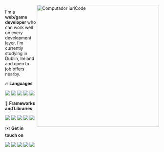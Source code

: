 <img src="https://raw.githubusercontent.com/MicaelliMedeiros/micaellimedeiros/master/image/computer-illustration.png" min-width="400px" max-width="400px" width="400px" align="right" alt="Computador iuriCode">

<p align="left"> 
  I'm a <strong>web/game developer</strong> who can work well on every development layer. I'm currently studying in Dublin, Ireland and open to job offers nearby.
</p>

<p align="left">
  🔥 <strong>Languages</strong>
</p>

<p align="left">
  <img src="https://img.shields.io/badge/C%23-239120?style=flat&logo=c-sharp&logoColor=white" />
  <img src="https://img.shields.io/badge/JavaScript-323330?style=flat&logo=javascript&logoColor=F7DF1E" />
  <img src="https://img.shields.io/badge/TypeScript-007ACC?style=flat&logo=typescript&logoColor=white" />
  <img src="https://img.shields.io/badge/HTML5-E34F26?style=flat&logo=html5&logoColor=white" />
  <img src="https://img.shields.io/badge/CSS3-1572B6?style=flat&logo=css3&logoColor=white" />
</p>

<p align="left">
  🎷 <strong>Frameworks and Libraries</strong>
</p>

<p align="left">
  <img src="https://img.shields.io/badge/Angular-DD0031?style=flat&logo=angular&logoColor=white" />
  <img src="https://img.shields.io/badge/.NET-5C2D91?style=flat&logo=.net&logoColor=white" />
  <img src="https://img.shields.io/badge/React-20232A?style=flat&logo=react&logoColor=61DAFB" />  
  <img src="https://img.shields.io/badge/Bootstrap-563D7C?style=flat&logo=bootstrap&logoColor=white" />
  <img src="https://img.shields.io/badge/Unity-100000?style=flat&logo=unity&logoColor=white" />
</p>

<p align="left">
  ✉️ <strong>Get in touch on</strong>
</p>

<p align="left">
  <a href="mailto:arturcmjr@gmail.com" alt="Gmail">
  <img src="https://img.shields.io/badge/-Gmail-FF0000?style=flat&labelColor=FF0000&logo=gmail&logoColor=white" /></a>

  <a href="https://www.linkedin.com/in/arturcmjr" alt="Linkedin">
  <img src="https://img.shields.io/badge/-Linkedin-0e76a8?style=flat&logo=Linkedin&logoColor=white" /></a>
  
  <a href="https://arju.dev" alt="My Portfolio">
  <img src="https://img.shields.io/static/v1?message=My%20Portfolio&logo=data:image/png;base64,iVBORw0KGgoAAAANSUhEUgAAACAAAAAgCAMAAABEpIrGAAAAMFBMVEX///9OzKNOzKNOzKNOzKNOzKNOzKNOzKNOzKNOzKNOzKNOzKNOzKNOzKNOzKNOzKMFB/T0AAAAD3RSTlMAESIzRFVmd4iZqrvM3e5GKvWZAAAAv0lEQVR42t2SiWrGIBAG16jx+M3O+79tyS6xVShQCFeHIwLDl73kPTKQ70fhpqddaCjVBWc3lIK6cFlel4WIBoiPIJ1rFQpNBmUKH8YqDLJUxiMUTP4mQJAMYRbZZOFkmJVnm7LScbr/IkPZm3TUBJtKkB8kCD7N6ELaIqx+K6LONpeIQfUvwwWPeJXEjYXj2XD+STDaPxL0d6Hbyi47lrjd/Vls2dVySLbN7eRu9BCRQzHyfvbQDnvGBnySvMUX+GQO5ePKWE0AAAAASUVORK5CYII=&color=232931&logoColor=white&label=%20&style=flat"/></a>

  <a href="https://wa.me/353831246901" alt="WhatsApp">
  <img src="https://img.shields.io/badge/-WhatsApp-25d366?style=flat&labelColor=25d366&logo=whatsapp&logoColor=white"/></a>

  <a href="https://www.instagram.com/arturcmjr/" alt="Instagram">
  <img src="https://img.shields.io/badge/-Instagram-DF0174?style=flat&labelColor=DF0174&logo=instagram&logoColor=white"/></a></p>  
